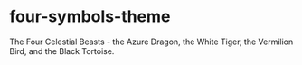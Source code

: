 # four-symbols-theme
The Four Celestial Beasts - the Azure Dragon, the White Tiger, the Vermilion Bird, and the Black Tortoise.
